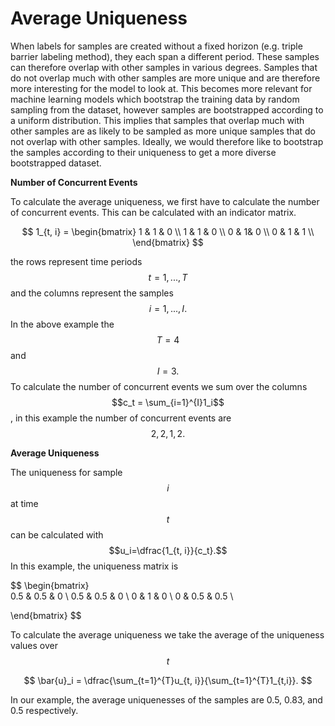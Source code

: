 # Average Uniqueness

When labels for samples are created without a fixed horizon \(e.g. triple barrier labeling method\), they each span a different period. These samples can therefore overlap with other samples in various degrees. Samples that do not overlap much with other samples are more unique and are therefore more interesting for the model to look at. This becomes more relevant for machine learning models which bootstrap the training data by random sampling from the dataset, however samples are bootstrapped according to a uniform distribution. This implies that samples that overlap much with other samples are as likely to be sampled as more unique samples that do not overlap with other samples. Ideally, we would therefore like to bootstrap the samples according to their uniqueness to get a more diverse bootstrapped dataset.

**Number of Concurrent Events**

To calculate the average uniqueness, we first have to calculate the number of concurrent events. This can be calculated with an indicator matrix.

$$
1_{t, i} = \begin{bmatrix} 
1 & 1 & 0 \\ 
1 & 1 & 0 \\
0 & 1&  0 \\
0 & 1 & 1 \\
\end{bmatrix}
$$

the rows represent time periods $$t=1,...,T$$and the columns represent the samples $$i=1,...,I.$$In the above example the $$T=4$$and $$I=3.$$To calculate the number of concurrent events we sum over the columns $$c_t = \sum_{i=1}^{I}1_i$$, in this example the number of concurrent events are $$2, 2, 1, 2.$$

**Average Uniqueness**

The uniqueness for sample $$i$$ at time $$t$$can be calculated with$$u_i=\dfrac{1_{t, i}}{c_t}.$$In this example, the uniqueness matrix is

$$
\begin{bmatrix}  
0.5 & 0.5 & 0 \\ 
0.5 & 0.5 & 0 \\ 
0 & 1 & 0 \\
0 & 0.5 & 0.5 \\

\end{bmatrix}
$$

To calculate the average uniqueness we take the average of the uniqueness values over $$t$$

$$
\bar{u}_i = \dfrac{\sum_{t=1}^{T}u_{t, i}}{\sum_{t=1}^{T}1_{t,i}}.
$$

In our example, the average uniquenesses of the samples are 0.5, 0.83, and 0.5 respectively.

